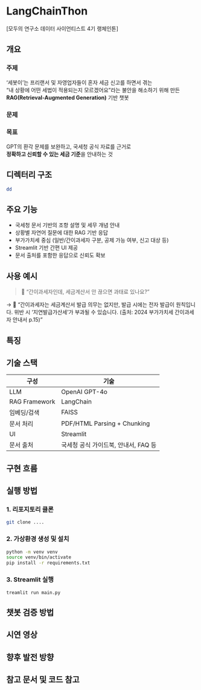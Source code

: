 # LangChainThon
[모두의 연구소 데이터 사이언티스트 4기 랭체인톤] 

## 개요
### 주제
‘세봇이’는 프리랜서 및 자영업자들이 혼자 세금 신고를 하면서 겪는  
“내 상황에 어떤 세법이 적용되는지 모르겠어요”라는 불안을 해소하기 위해 만든  
**RAG(Retrieval-Augmented Generation)** 기반 챗봇

### 문제

### 목표
GPT의 환각 문제를 보완하고, 국세청 공식 자료를 근거로  
**정확하고 신뢰할 수 있는 세금 기준**을 안내하는 것

## 디렉터리 구조
```bash
dd
```

## 주요 기능

- 국세청 문서 기반의 조항 설명 및 세무 개념 안내
- 상황별 자연어 질문에 대한 RAG 기반 응답
- 부가가치세 중심 (일반/간이과세자 구분, 공제 가능 여부, 신고 대상 등)
- Streamlit 기반 간편 UI 제공
- 문서 출처를 포함한 응답으로 신뢰도 확보

## 사용 예시

> 💬 “간이과세자인데, 세금계산서 안 끊으면 과태료 있나요?”

→ 📖 “간이과세자는 세금계산서 발급 의무는 없지만, 발급 시에는 전자 발급이 원칙입니다. 위반 시 ‘지연발급가산세’가 부과될 수 있습니다. (출처: 2024 부가가치세 간이과세자 안내서 p.15)”

## 특징

## 기술 스택 

| 구성 | 기술 |
|------|------|
| LLM | OpenAI GPT-4o |
| RAG Framework | LangChain |
| 임베딩/검색 | FAISS |
| 문서 처리 | PDF/HTML Parsing + Chunking |
| UI | Streamlit |
| 문서 출처 | 국세청 공식 가이드북, 안내서, FAQ 등 |

## 구현 흐름

## 실행 방법

### 1. 리포지토리 클론
```bash
git clone ....
```

### 2. 가상환경 생성 및 설치
```bash
python -m venv venv
source venv/bin/activate
pip install -r requirements.txt
```

### 3. Streamlit 실행
```
treamlit run main.py
```

## 챗봇 검증 방법

## 시연 영상

## 향후 발전 방향

## 참고 문서 및 코드 참고
